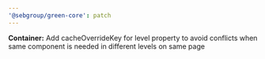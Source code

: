 ```yaml
---
'@sebgroup/green-core': patch
---
```


**Container:** Add cacheOverrideKey for level property to avoid conflicts when same component is needed in different levels on same page
